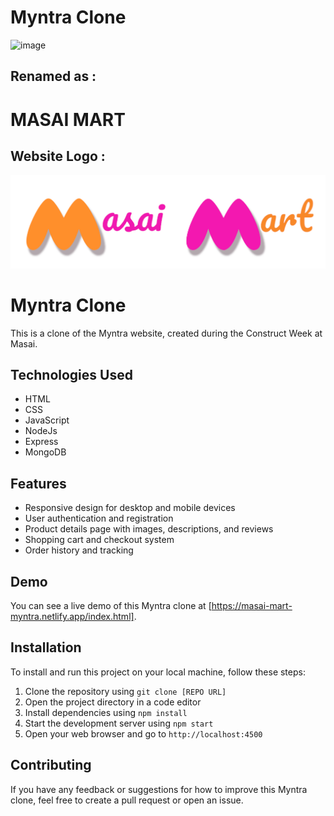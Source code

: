 # Myntra Clone

![image](https://1000logos.net/wp-content/uploads/2022/08/Myntra-Logo-768x432.png)

## Renamed as :

# MASAI MART

## Website Logo :

![image](./frontend/images/mainLogo.png)

# Myntra Clone
This is a clone of the Myntra website, created during the Construct Week at Masai.
## Technologies Used
- HTML
- CSS
- JavaScript
- NodeJs
- Express
- MongoDB
## Features
- Responsive design for desktop and mobile devices
- User authentication and registration
- Product details page with images, descriptions, and reviews
- Shopping cart and checkout system
- Order history and tracking

## Demo
You can see a live demo of this Myntra clone at [https://masai-mart-myntra.netlify.app/index.html].
## Installation
To install and run this project on your local machine, follow these steps:
1. Clone the repository using `git clone [REPO URL]`
2. Open the project directory in a code editor
3. Install dependencies using `npm install`
4. Start the development server using `npm start`
5. Open your web browser and go to `http://localhost:4500`

## Contributing
If you have any feedback or suggestions for how to improve this Myntra clone, feel free to create a pull request or open an issue.

